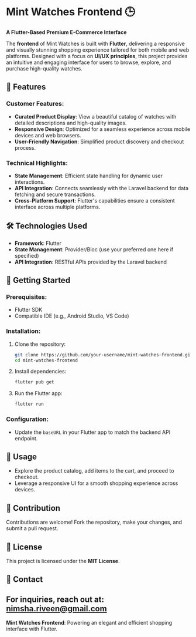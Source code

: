 
# Mint Watches Frontend 🕒  
**A Flutter-Based Premium E-Commerce Interface**  

The **frontend** of Mint Watches is built with **Flutter**, delivering a responsive and visually stunning shopping experience tailored for both mobile and web platforms. Designed with a focus on **UI/UX principles**, this project provides an intuitive and engaging interface for users to browse, explore, and purchase high-quality watches.

## 🌟 Features  

### Customer Features:  
- **Curated Product Display**: View a beautiful catalog of watches with detailed descriptions and high-quality images.  
- **Responsive Design**: Optimized for a seamless experience across mobile devices and web browsers.  
- **User-Friendly Navigation**: Simplified product discovery and checkout process.  

### Technical Highlights:  
- **State Management**: Efficient state handling for dynamic user interactions.  
- **API Integration**: Connects seamlessly with the Laravel backend for data fetching and secure transactions.  
- **Cross-Platform Support**: Flutter's capabilities ensure a consistent interface across multiple platforms.  

## 🛠️ Technologies Used  
- **Framework**: Flutter  
- **State Management**: Provider/Bloc (use your preferred one here if specified)  
- **API Integration**: RESTful APIs provided by the Laravel backend  

## 📌 Getting Started  

### Prerequisites:  
- Flutter SDK  
- Compatible IDE (e.g., Android Studio, VS Code)  

### Installation:  
1. Clone the repository:  
   ```bash  
   git clone https://github.com/your-username/mint-watches-frontend.git  
   cd mint-watches-frontend  
   ```  
2. Install dependencies:  
   ```bash  
   flutter pub get  
   ```  
3. Run the Flutter app:  
   ```bash  
   flutter run  
   ```  

### Configuration:  
- Update the `baseURL` in your Flutter app to match the backend API endpoint.  

## 📖 Usage  
- Explore the product catalog, add items to the cart, and proceed to checkout.  
- Leverage a responsive UI for a smooth shopping experience across devices.  

## 🤝 Contribution  
Contributions are welcome! Fork the repository, make your changes, and submit a pull request.  

## 📜 License  
This project is licensed under the **MIT License**.  

## 📧 Contact  
For inquiries, reach out at: **nimsha.riveen@gmail.com**  
---  

**Mint Watches Frontend**: Powering an elegant and efficient shopping interface with Flutter.  
